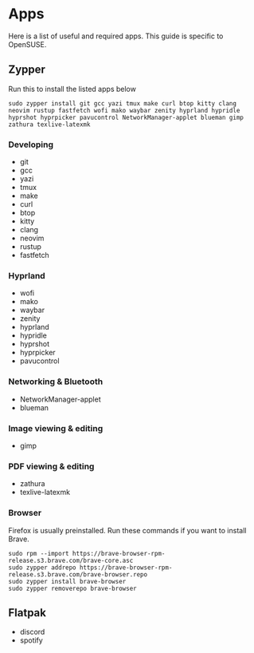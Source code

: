 # Apps
Here is a list of useful and required apps. This guide is specific to OpenSUSE.

## Zypper
Run this to install the listed apps below
```
sudo zypper install git gcc yazi tmux make curl btop kitty clang neovim rustup fastfetch wofi mako waybar zenity hyprland hypridle hyprshot hyprpicker pavucontrol NetworkManager-applet blueman gimp zathura texlive-latexmk
```

### Developing
- git
- gcc
- yazi
- tmux
- make
- curl
- btop
- kitty
- clang
- neovim
- rustup
- fastfetch

### Hyprland
- wofi
- mako
- waybar
- zenity
- hyprland
- hypridle
- hyprshot
- hyprpicker
- pavucontrol

### Networking & Bluetooth
- NetworkManager-applet
- blueman

### Image viewing & editing
- gimp

### PDF viewing & editing
- zathura
- texlive-latexmk

### Browser
Firefox is usually preinstalled.
Run these commands if you want to install Brave.
```
sudo rpm --import https://brave-browser-rpm-release.s3.brave.com/brave-core.asc
sudo zypper addrepo https://brave-browser-rpm-release.s3.brave.com/brave-browser.repo
sudo zypper install brave-browser
sudo zypper removerepo brave-browser
```

## Flatpak
- discord
- spotify

